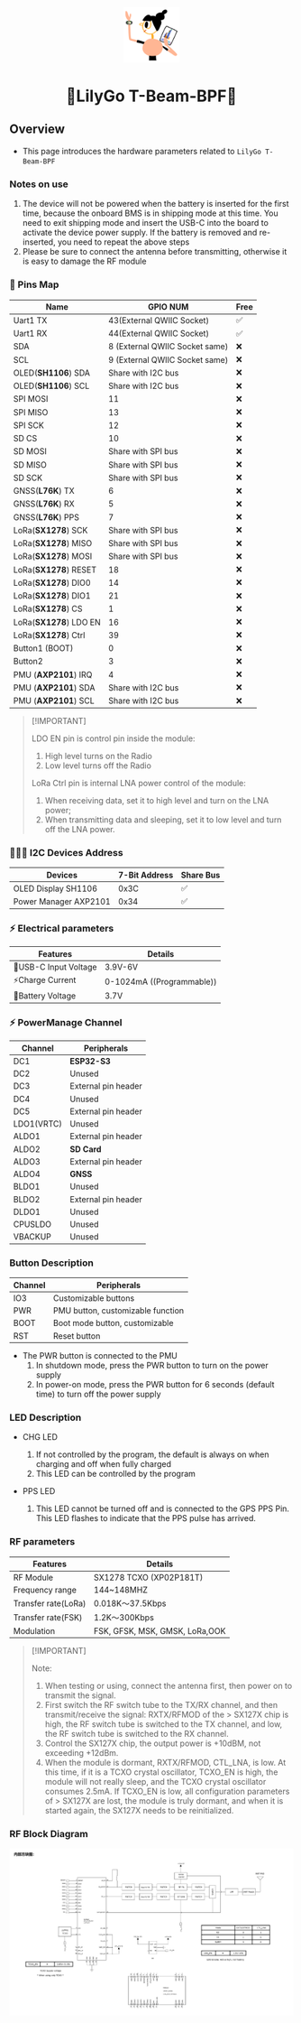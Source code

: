 <div align="center" markdown="1">
  <img src="../../../.github/LilyGo_logo.png" alt="LilyGo logo" width="100"/>
</div>

<h1 align = "center">🌟LilyGo T-Beam-BPF🌟</h1>

## Overview

* This page introduces the hardware parameters related to `LilyGo T-Beam-BPF`

### Notes on use

1. The device will not be powered when the battery is inserted for the first time, because the onboard BMS is in shipping mode at this time. You need to exit shipping mode and insert the USB-C into the board to activate the device power supply. If the battery is removed and re-inserted, you need to repeat the above steps
2. Please be sure to connect the antenna before transmitting, otherwise it is easy to damage the RF module

### 📍 Pins Map

| Name                    | GPIO NUM                       | Free |
| ----------------------- | ------------------------------ | ---- |
| Uart1 TX                | 43(External QWIIC Socket)      | ✅️    |
| Uart1 RX                | 44(External QWIIC Socket)      | ✅️    |
| SDA                     | 8 (External QWIIC Socket same) | ❌    |
| SCL                     | 9 (External QWIIC Socket same) | ❌    |
| OLED(**SH1106**) SDA    | Share with I2C bus             | ❌    |
| OLED(**SH1106**) SCL    | Share with I2C bus             | ❌    |
| SPI MOSI                | 11                             | ❌    |
| SPI MISO                | 13                             | ❌    |
| SPI SCK                 | 12                             | ❌    |
| SD CS                   | 10                             | ❌    |
| SD MOSI                 | Share with SPI bus             | ❌    |
| SD MISO                 | Share with SPI bus             | ❌    |
| SD SCK                  | Share with SPI bus             | ❌    |
| GNSS(**L76K**) TX       | 6                              | ❌    |
| GNSS(**L76K**) RX       | 5                              | ❌    |
| GNSS(**L76K**) PPS      | 7                              | ❌    |
| LoRa(**SX1278**) SCK    | Share with SPI bus             | ❌    |
| LoRa(**SX1278**) MISO   | Share with SPI bus             | ❌    |
| LoRa(**SX1278**) MOSI   | Share with SPI bus             | ❌    |
| LoRa(**SX1278**) RESET  | 18                             | ❌    |
| LoRa(**SX1278**) DIO0   | 14                             | ❌    |
| LoRa(**SX1278**) DIO1   | 21                             | ❌    |
| LoRa(**SX1278**) CS     | 1                              | ❌    |
| LoRa(**SX1278**) LDO EN | 16                             | ❌    |
| LoRa(**SX1278**) Ctrl   | 39                             | ❌    |
| Button1 (BOOT)          | 0                              | ❌    |
| Button2                 | 3                              | ❌    |
| PMU (**AXP2101**) IRQ   | 4                              | ❌    |
| PMU (**AXP2101**) SDA   | Share with I2C bus             | ❌    |
| PMU (**AXP2101**) SCL   | Share with I2C bus             | ❌    |

> \[!IMPORTANT]
> 
> LDO EN pin is control pin inside the module:
> 
> 1. High level turns on the Radio
> 2. Low level turns off the Radio
> 
> LoRa Ctrl pin is internal LNA power control of the module:
> 
> 1. When receiving data, set it to high level and turn on the LNA power;
> 2. When transmitting data and sleeping, set it to low level and turn off the LNA power.
>

### 🧑🏼‍🔧 I2C Devices Address

| Devices               | 7-Bit Address | Share Bus |
| --------------------- | ------------- | --------- |
| OLED Display SH1106   | 0x3C          | ✅️         |
| Power Manager AXP2101 | 0x34          | ✅️         |

### ⚡ Electrical parameters

| Features             | Details                     |
| -------------------- | --------------------------- |
| 🔗USB-C Input Voltage | 3.9V-6V                     |
| ⚡Charge Current      | 0-1024mA (\(Programmable\)) |
| 🔋Battery Voltage     | 3.7V                        |

### ⚡ PowerManage Channel

| Channel    | Peripherals         |
| ---------- | ------------------- |
| DC1        | **ESP32-S3**        |
| DC2        | Unused              |
| DC3        | External pin header |
| DC4        | Unused              |
| DC5        | External pin header |
| LDO1(VRTC) | Unused              |
| ALDO1      | External pin header |
| ALDO2      | **SD Card**         |
| ALDO3      | External pin header |
| ALDO4      | **GNSS**            |
| BLDO1      | Unused              |
| BLDO2      | External pin header |
| DLDO1      | Unused              |
| CPUSLDO    | Unused              |
| VBACKUP    | Unused              |

### Button Description

| Channel | Peripherals                       |
| ------- | --------------------------------- |
| IO3     | Customizable buttons              |
| PWR     | PMU button, customizable function |
| BOOT    | Boot mode button, customizable    |
| RST     | Reset button                      |

* The PWR button is connected to the PMU
  1. In shutdown mode, press the PWR button to turn on the power supply
  2. In power-on mode, press the PWR button for 6 seconds (default time) to turn off the power supply

### LED Description

* CHG LED
  1. If not controlled by the program, the default is always on when charging and off when fully charged
  2. This LED can be controlled by the program

* PPS LED
  1. This LED cannot be turned off and is connected to the GPS PPS Pin. This LED flashes to indicate that the PPS pulse has arrived.

### RF parameters

| Features            | Details                        |
| ------------------- | ------------------------------ |
| RF  Module          | SX1278 TCXO (XP02P181T)        |
| Frequency range     | 144~148MHZ                     |
| Transfer rate(LoRa) | 0.018K～37.5Kbps               |
| Transfer rate(FSK)  | 1.2K～300Kbps                  |
| Modulation          | FSK, GFSK, MSK, GMSK, LoRa,OOK |

> \[!IMPORTANT]
> 
> Note:
> 1. When testing or using, connect the antenna first, then power on to transmit the signal.
> 2. First switch the RF switch tube to the TX/RX channel, and then transmit/receive the signal: RXTX/RFMOD of the > SX127X chip is high, the RF switch
> tube is switched to the TX channel, and low, the RF switch tube is switched to the RX channel.
> 3. Control the SX127X chip, the output power is +10dBM, not exceeding +12dBm.
> 4. When the module is dormant, RXTX/RFMOD, CTL_LNA, is low. At this time, if it is a TCXO crystal oscillator, TCXO_EN is high, the module will not
> really sleep, and the TCXO crystal oscillator consumes 2.5mA. If TCXO_EN is low, all configuration parameters of > SX127X are lost, the module is truly dormant, and
> when it is started again, the SX127X needs to be reinitialized.

### RF Block Diagram

![RF Block Diagram](./images/BPF.jpg)
